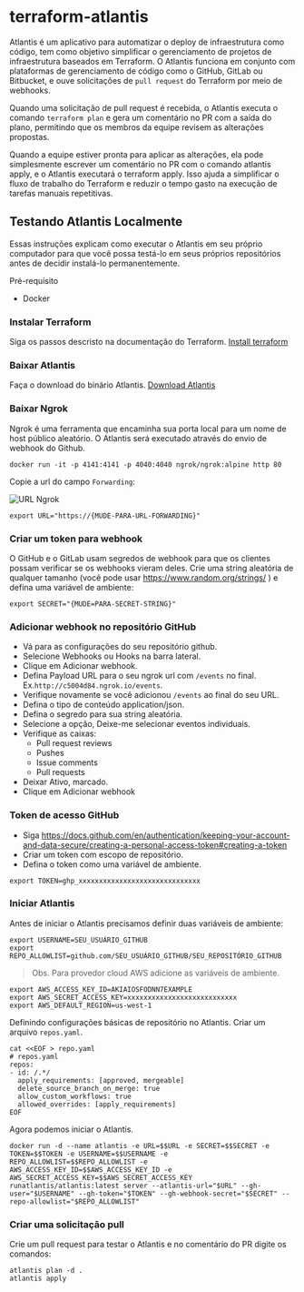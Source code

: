 # terraform-atlantis

Atlantis é um aplicativo para automatizar o deploy de infraestrutura como código, tem como objetivo simplificar o gerenciamento de projetos de infraestrutura baseados em Terraform. O Atlantis funciona em conjunto com plataformas de gerenciamento de código como o GitHub, GitLab ou Bitbucket, e ouve solicitações de `pull request` do Terraform por meio de webhooks.

Quando uma solicitação de pull request é recebida, o Atlantis executa o comando `terraform plan` e gera um comentário no PR com a saída do plano, permitindo que os membros da equipe revisem as alterações propostas.

Quando a equipe estiver pronta para aplicar as alterações, ela pode simplesmente escrever um comentário no PR com o comando atlantis apply, e o Atlantis executará o terraform apply. Isso ajuda a simplificar o fluxo de trabalho do Terraform e reduzir o tempo gasto na execução de tarefas manuais repetitivas.

## Testando Atlantis Localmente

Essas instruções explicam como executar o Atlantis em seu próprio computador para que você possa testá-lo em seus próprios repositórios antes de decidir instalá-lo permanentemente.

Pré-requisito
- Docker

### Instalar Terraform

Siga os passos descristo na documentação do Terraform. 
[Install terraform](https://www.terraform.io/downloads.html)

### Baixar Atlantis

Faça o download do binário Atlantis.
[Download Atlantis](https://github.com/runatlantis/atlantis/releases)

### Baixar Ngrok

Ngrok é uma ferramenta que encaminha sua porta local para um nome de host público aleatório. O Atlantis será executado através do envio de webhook do Github. 

```shell
docker run -it -p 4141:4141 -p 4040:4040 ngrok/ngrok:alpine http 80
```

Copie a url do campo `Forwarding`:

![URL Ngrok](./img/ngrok-forwarding.png)

```shell
export URL="https://{MUDE-PARA-URL-FORWARDING}"
```

### Criar um token para webhook

O GitHub e o GitLab usam segredos de webhook para que os clientes possam verificar se os webhooks vieram deles.
Crie uma string aleatória de qualquer tamanho (você pode usar https://www.random.org/strings/ ) e defina uma variável de ambiente:

```shell
export SECRET="{MUDE=PARA-SECRET-STRING}"
```

### Adicionar webhook no repositório GitHub

- Vá para as configurações do seu repositório github.
- Selecione Webhooks ou Hooks na barra lateral.
- Clique em Adicionar webhook.
- Defina Payload URL para o seu ngrok url com `/events` no final. Ex.`http://c5004d84.ngrok.io/events`.
- Verifique novamente se você adicionou `/events` ao final do seu URL.
- Defina o tipo de conteúdo application/json.
- Defina o segredo para sua string aleatória.
- Selecione a opção, Deixe-me selecionar eventos individuais.
- Verifique as caixas:
    - Pull request reviews
    - Pushes
    - Issue comments
    - Pull requests
- Deixar Ativo, marcado.
- Clique em Adicionar webhook

### Token de acesso GitHub

- Siga https://docs.github.com/en/authentication/keeping-your-account-and-data-secure/creating-a-personal-access-token#creating-a-token
- Criar um token com escopo de repositório.
- Defina o token como uma variável de ambiente.

```shell
export TOKEN=ghp_xxxxxxxxxxxxxxxxxxxxxxxxxxxxxx
```

### Iniciar Atlantis
Antes de iniciar o Atlantis precisamos definir duas variáveis de ambiente:

```shell
export USERNAME=SEU_USUÁRIO_GITHUB
export REPO_ALLOWLIST=github.com/SEU_USUÁRIO_GITHUB/SEU_REPOSITÓRIO_GITHUB
```
> Obs. Para provedor cloud AWS adicione as variáveis de ambiente.
```shell
export AWS_ACCESS_KEY_ID=AKIAIOSFODNN7EXAMPLE
export AWS_SECRET_ACCESS_KEY=xxxxxxxxxxxxxxxxxxxxxxxxxxx
export AWS_DEFAULT_REGION=us-west-1
```

Definindo configurações básicas de repositório no Atlantis. Criar um arquivo `repos.yaml`.

```shell
cat <<EOF > repo.yaml
# repos.yaml
repos:
- id: /.*/
  apply_requirements: [approved, mergeable]
  delete_source_branch_on_merge: true
  allow_custom_workflows: true
  allowed_overrides: [apply_requirements]
EOF
```

Agora podemos iniciar o Atlantis.


```shell
docker run -d --name atlantis -e URL=$$URL -e SECRET=$$SECRET -e TOKEN=$$TOKEN -e USERNAME=$$USERNAME -e REPO_ALLOWLIST=$$REPO_ALLOWLIST -e AWS_ACCESS_KEY_ID=$$AWS_ACCESS_KEY_ID -e AWS_SECRET_ACCESS_KEY=$$AWS_SECRET_ACCESS_KEY runatlantis/atlantis:latest server --atlantis-url="$URL" --gh-user="$USERNAME" --gh-token="$TOKEN" --gh-webhook-secret="$SECRET" --repo-allowlist="$REPO_ALLOWLIST"
```

### Criar uma solicitação pull

Crie um pull request para testar o Atlantis e no comentário do PR digite os comandos:

```shell
atlantis plan -d .
atlantis apply
```
